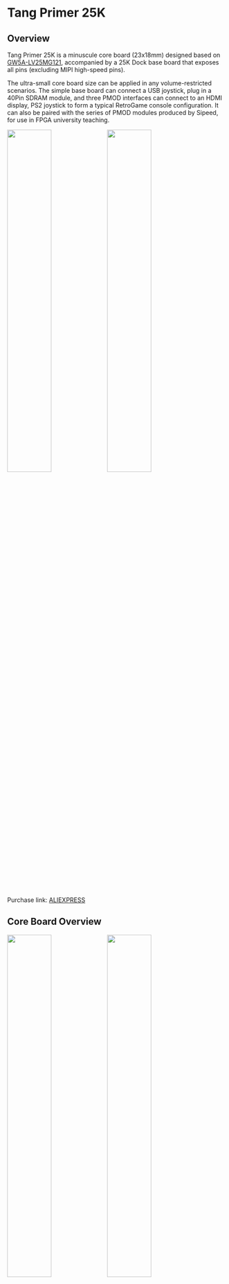 # Tang Primer 25K

## Overview

Tang Primer 25K is a minuscule core board (23x18mm) designed based on [GW5A-LV25MG121](http://www.gowinsemi.com.cn/prod_view.aspx?TypeId=74&FId=t3:10:3&Id=188), accompanied by a 25K Dock base board that exposes all pins (excluding MIPI high-speed pins).

The ultra-small core board size can be applied in any volume-restricted scenarios.
The simple base board can connect a USB joystick, plug in a 40Pin SDRAM module, and three PMOD interfaces can connect to an HDMI display, PS2 joystick to form a typical RetroGame console configuration.
It can also be paired with the series of PMOD modules produced by Sipeed, for use in FPGA university teaching.

<div> <img src="./assets/25k_45.jpg" width=45%> <img src="./assets/25k_dock_45.jpg" width=45%> </div>

Purchase link: [ALIEXPRESS](https://www.aliexpress.us/item/3256806038278266.html?gatewayAdapt=glo2usa4itemAdapt)

## Core Board Overview

<div> <img src="./assets/25k_top.jpg" width=45%> <img src="./assets/25k_bot.jpg" width=45%> </div>

## Basic Parameters

<table> <thead> <tr> <th style="text-align:center">Item</th> <th style="text-align:center">Parameter</th> <th style="text-align:center">Supplement</th> </tr> </thead> <tbody> <tr> <td style="text-align:left">FPGA Chip</td> <td style="text-align:left"><a href="http://www.gowinsemi.com.cn/prod_view.aspx?TypeId=74&FId=t3:10:3&Id=188">GW5A-LV25MG121</a> </td> <td style="text-align:left"> <table> <tr> <td>Logic Unit (LUT4)</td> <td>23040</td> </tr> <tr> <td>Register (FF)</td> <td>23040</td> </tr> <tr> <td>Distributed Static Random Access Memory S-SRAM (bits)</td> <td>180K</td> </tr> <tr> <td>Block Static Random Access Memory B-SRAM (bits)</td> <td>1008K</td> </tr> <tr> <td>Number of Block Static Random Access Memory B-SRAM</td> <td>56</td> </tr> <tr> <td>Multiplier (18x18 Multiplier)</td> <td>28</td> </tr> <tr> <td>Phase-Locked Loop (PLLs)</td> <td>6</td> </tr> <tr> <td>Total I/O Bank</td> <td>8</td> </tr> </table> </td> </tr> <tr> <td style="text-align:left">Flash</td> <td style="text-align:left">64Mbits NOR Flash</td> <td style="text-align:left">See <a href="#burn_flash">Burning to Flash</a></td> </tr> <tr> <td style="text-align:left">Overall Packaging</td> <td style="text-align:left">2x60P BTB Core Board</td> <td style="text-align:left"></td> </tr> <tr> <td style="text-align:left">General IO</td> <td style="text-align:left"> 75</td> <td style="text-align:left"></td> </tr> <tr> <td style="text-align:left"> MIPI IO </td> <td style="text-align:left"> 4lane Data</td> <td style="text-align:left"></td> </tr> </tbody> </table>

## Dock Base Board Product Image

<div> <img src="./assets/25k_dock_top.jpg" width=45%> <img src="./assets/25k_dock_bot.jpg" width=45%> </div>

## Board Parameters

<table> <thead> <tr> <th style="text-align:center">Item</th> <th style="text-align:center">Parameter</th> <th style="text-align:center">Remark</th> </tr> </thead> <tbody> <tr> <td style="text-align:left">Debugger</td> <td style="text-align:left">Onboard high-speed debugger, supports JTAG+UART, uses USB-C port for programming</td> <td style="text-align:left"></td> </tr> <tr> <td style="text-align:left">USB-A</td> <td style="text-align:left">One, can be used as a USB1.1 Host to connect game controllers and other HID devices</td> <td style="text-align:left"></td> </tr> <tr> <td style="text-align:left"> IO Pin </td> <td style="text-align:left"> One 2x20Pin 2.54 pin</td> <td style="text-align:left">Supports SDRAM module</td> </tr> <tr> <td style="text-align:left"> PMOD </td> <td style="text-align:left"> 3</td> <td style="text-align:left"></td> </tr> <tr> <td style="text-align:left">Button</td> <td style="text-align:left">2</td> <td style="text-align:left"></td> </tr> <tr> <td style="text-align:left">Size</td> <td style="text-align:left">64x40mm</td> <td style="text-align:left"></td> </tr> </tbody> </table>

## Hardware Information

Specifications, schematics, dimension drawings, etc. can be found here: [Click here](https://dl.sipeed.com/shareURL/TANG/Primer_25K)

- [Board Specification](https://dl.sipeed.com/shareURL/TANG/Primer_25K/01_Specification)
- [Board Schematic](https://dl.sipeed.com/shareURL/TANG/Primer_25K/02_Schematic)
- [Board Designator Drawing](https://dl.sipeed.com/shareURL/TANG/Primer_25K/03_Designator_drawing)
- [Board Dimension Drawing](https://dl.sipeed.com/shareURL/TANG/Primer_25K/04_Mechanical_drawing)
- [3D Model File](https://dl.sipeed.com/shareURL/TANG/Primer_25K/05_3D_file)
- [Core Board Packaging](https://dl.sipeed.com/shareURL/TANG/Primer_25K/06_PCB_Lib) 
- [Chip Part Information](https://dl.sipeed.com/shareURL/TANG/Primer_25K/07_Datasheet)
- [Routing Length Table](https://dl.sipeed.com/shareURL/TANG/Primer_25K/08_Pin_Length_table)

3. Getting Started
   
	`Prepare Development Environment` -> `Learn Relevant Syntax` -> `View Unboxing Guide` -> `Basic Code Writing` -> `View Official Documentation`
	
	1. Install IDE: [Click here](./../common-doc/get_started/install-the-ide.md)
	
   2. Check out the [Getting Started Guide](https://wiki.sipeed.com/hardware/zh/tang/tang-primer-20k/start.html) to avoid some problems, and you can start coding from there.
   
   3. If you feel pressured after completing the above lighting operation, you can fill in the gaps yourself:
      You can learn Verilog on the following websites:
   
      + Online free tutorial: [Verilog Tutorial](https://www.runoob.com/w3cnote/verilog-tutorial.html) (Learn Verilog)
      + Online free FPGA tutorial: [Verilog](https://www.asic-world.com/verilog/index.html) (English website)
      + Verilog problem-solving website: [HDLBits](https://hdlbits.01xz.net/wiki/Main_Page) (English website)
      + Online Gowin Semiconductor reference video tutorial: [Click here](http://www.gowinsemi.com.cn/video_complex.aspx?FId=n15:15:26)
   
      If you have questions about using the IDE, you can check out some official documents to familiarize yourself with the relevant content
   
      - [SUG100-2.6_Gowin Cloud Source Software User Guide.pdf](http://cdn.gowinsemi.com.cn/SUG100-2.6_Gowin%E4%BA%91%E6%BA%90%E8%BD%AF%E4%BB%B6%E7%94%A8%E6%88%B7%E6%8C%87%E5%8D%97.pdf)
      - [SUG949-1.1_Gowin_HDL Coding Style User Guide.pdf](http://cdn.gowinsemi.com.cn/SUG949-1.1_Gowin_HDL%E7%BC%96%E7%A0%81%E9%A3%8E%E6%A0%BC%E7%94%A8%E6%88%B7%E6%8C%87%E5%8D%97.pdf)
      - [UG286-1.9.1_Gowin Clock Resource User Guide](http://cdn.gowinsemi.com.cn/UG286-1.9.1_Gowin%E6%97%B6%E9%92%9F%E8%B5%84%E6%BA%90(Clock)%E7%94%A8%E6%88%B7%E6%8C%87%E5%8D%97.pdf)
      - [SUG940-1.3_Gowin Design Timing Constraint User Guide.pdf](http://cdn.gowinsemi.com.cn/SUG940-1.3_Gowin%E8%AE%BE%E8%AE%A1%E6%97%B6%E5%BA%8F%E7%BA%A6%E6%9D%9F%E7%94%A8%E6%88%B7%E6%8C%87%E5%8D%97.pdf)
      - [SUG502-1.3_Gowin_Programmer User Guide.pdf](http://cdn.gowinsemi.com.cn/SUG502-1.3_Gowin_Programmer%E7%94%A8%E6%88%B7%E6%8C%87%E5%8D%97.pdf)
      - [SUG114-2.5_Gowin Online Logic Analyzer User Guide.pdf](http://cdn.gowinsemi.com.cn/SUG114-2.5_Gowin%E5%9C%A8%E7%BA%BF%E9%80%BB%E8%BE%91%E5%88%86%E6%9E%90%E4%BB%AA%E7%94%A8%E6%88%B7%E6%8C%87%E5%8D%97.pdf)
   
      All the above documents have been packaged into the download station [click me to jump](https://dl.sipeed.com/shareURL/TANG/Primer_20K/07_Chip_manual/CN/%E9%80%9A%E7%94%A8%E6%8C%87%E5%BC%95), if needed, you can click the compressed package to download them all.

- Example Summary

  Please note that 25K requires the use of V1.9.9Beta-4 or newer IDE version.
  http://www.gowinsemi.com.cn/faq.aspx

  ### Public Examples

  Github link: https://github.com/sipeed/TangPrimer-25K-example


  ## Communication Methods

  - **Reddit** : [reddit.com/r/GowinFPGA/](reddit.com/r/GowinFPGA/)
  - **Telegram** : [t.me/sipeed](t.me/sipeed)
  - Discussion forum: [maixhub.com/discussion](https://maixhub.com/discussion)
  - QQ discussion group: [834585530](https://jq.qq.com/?_wv=1027&k=wBb8XUan)
  - Leave a message directly below this page
  - Business email: [support@sipeed.com](support@sipeed.com)



## Related Questions

### The system does not recognize the onboard debugger

- Try connecting directly to the computer instead of through a USB HUB.
- Try using a better quality USB cable.
- Try another computer to rule out the computer being the problem. 
- Try [update to the latest firmware](#how-to-update-the-firmware-for-the-onboard-debugger) and try again.

### The UART of the onboard debugger cannot be used

- Try reinstall FTDI drivers.
- IF the actual baudrate is always four times the set baudrate or the UART continuously outputs garbled characters. try [update to the latest firmware](#how-to-update-the-firmware-for-the-onboard-debugger) and try again.

### OpenFPGAloader not work

- Try [update to the latest firmware](#how-to-update-the-firmware-for-the-onboard-debugger) and try again.

### How to update the firmware for the onboard debugger

- See [Update the debugger](./../common/update_debugger.md) for details.

### How to Download to External FLASH {#burn_flash}

Set the following options:

<img src="./assets/flash_mode.png" alt="flash_mode" width=75%>

### No Response or Incorrect Pin Phenomenon After Burning

First, make sure the correct model is selected, each parameter in the figure below is required to be consistent

<img src="./assets/partno.jpg" alt="device_choose" width=75%>

Then check whether your code and the corresponding simulation waveform meet the requirements

### For more questions and solutions, go to [Related Questions](./../common-doc/questions.md) to view
